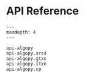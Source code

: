 # API Reference

```{toctree}
---
maxdepth: 4
---

api-algopy
api-algopy.arc4
api-algopy.gtxn
api-algopy.itxn
api-algopy.op
```
